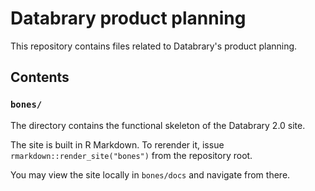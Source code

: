 # Databrary product planning

This repository contains files related to Databrary's product planning.

## Contents

### `bones/`

The directory contains the functional skeleton of the Databrary 2.0 site.

The site is built in R Markdown.
To rerender it, issue `rmarkdown::render_site("bones")` from the repository root.

You may view the site locally in `bones/docs` and navigate from there.